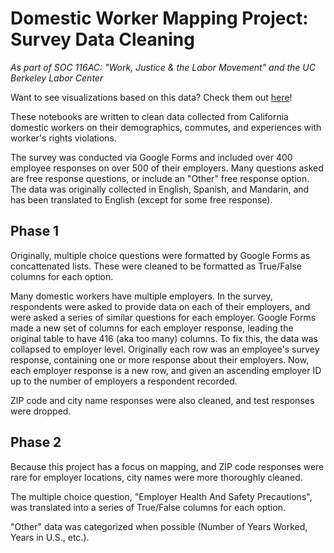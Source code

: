 # Domestic Worker Mapping Project: Survey Data Cleaning
*As part of SOC 116AC: "Work, Justice & the Labor Movement" and the UC Berkeley Labor Center*

Want to see visualizations based on this data? Check them out [here](https://deepnote.com/@dylan-supencheck/SOC-116AC-Domestic-Worker-Commute-Mapping-wUVicJ6UQY6SNmzn_IcPtw)!

These notebooks are written to clean data collected from California domestic workers on their demographics, commutes, and experiences with worker's rights violations. 

The survey was conducted via Google Forms and included over 400 employee responses on over 500 of their employers. Many questions asked are free response questions, or include an "Other" free response option. The data was originally collected in English, Spanish, and Mandarin, and has been translated to English (except for some free response).

## Phase 1

Originally, multiple choice questions were formatted by Google Forms as concattenated lists. These were cleaned to be formatted as True/False columns for each option. 

Many domestic workers have multiple employers. In the survey, respondents were asked to provide data on each of their employers, and were asked a series of similar questions for each employer. Google Forms made a new set of columns for each employer response, leading the original table to have 416 (aka too many) columns. To fix this, the data was collapsed to employer level. Originally each row was an employee's survey response, containing one or more response about their employers. Now, each employer response is a new row, and given an ascending employer ID up to the number of employers a respondent recorded. 

ZIP code and city name responses were also cleaned, and test responses were dropped.

## Phase 2

Because this project has a focus on mapping, and ZIP code responses were rare for employer locations, city names were more thoroughly cleaned.

The multiple choice question, "Employer Health And Safety Precautions", was translated into a series of True/False columns for each option.

"Other" data was categorized when possible (Number of Years Worked, Years in U.S., etc.).
